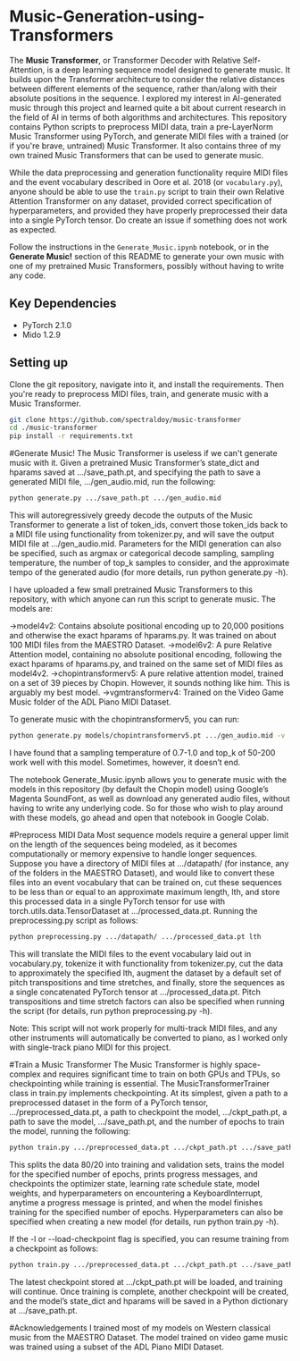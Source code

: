# Music-Generation-using-Transformers

The **Music Transformer**, or Transformer Decoder with Relative Self-Attention, is a deep learning sequence model designed to generate music. It builds upon the Transformer architecture to consider the relative distances between different elements of the sequence, rather than/along with their absolute positions in the sequence. I explored my interest in AI-generated music through this project and learned quite a bit about current research in the field of AI in terms of both algorithms and architectures. This repository contains Python scripts to preprocess MIDI data, train a pre-LayerNorm Music Transformer using PyTorch, and generate MIDI files with a trained (or if you're brave, untrained) Music Transformer. It also contains three of my own trained Music Transformers that can be used to generate music.

While the data preprocessing and generation functionality require MIDI files and the event vocabulary described in Oore et al. 2018 (or `vocabulary.py`), anyone should be able to use the `train.py` script to train their own Relative Attention Transformer on any dataset, provided correct specification of hyperparameters, and provided they have properly preprocessed their data into a single PyTorch tensor. Do create an issue if something does not work as expected.

Follow the instructions in the `Generate_Music.ipynb` notebook, or in the **Generate Music!** section of this README to generate your own music with one of my pretrained Music Transformers, possibly without having to write any code.

## Key Dependencies
- PyTorch 2.1.0
- Mido 1.2.9

## Setting up
Clone the git repository, navigate into it, and install the requirements. Then you're ready to preprocess MIDI files, train, and generate music with a Music Transformer.

```bash
git clone https://github.com/spectraldoy/music-transformer
cd ./music-transformer
pip install -r requirements.txt
```

#Generate Music!
The Music Transformer is useless if we can't generate music with it. Given a pretrained Music Transformer’s state_dict and hparams saved at .../save_path.pt, and specifying the path to save a generated MIDI file, .../gen_audio.mid, run the following:
```bash
python generate.py .../save_path.pt .../gen_audio.mid
```
This will autoregressively greedy decode the outputs of the Music Transformer to generate a list of token_ids, convert those token_ids back to a MIDI file using functionality from tokenizer.py, and will save the output MIDI file at .../gen_audio.mid. Parameters for the MIDI generation can also be specified, such as argmax or categorical decode sampling, sampling temperature, the number of top_k samples to consider, and the approximate tempo of the generated audio (for more details, run python generate.py -h).

I have uploaded a few small pretrained Music Transformers to this repository, with which anyone can run this script to generate music. The models are:

->model4v2: Contains absolute positional encoding up to 20,000 positions and otherwise the exact hparams of hparams.py. It was trained on about 100 MIDI files from the MAESTRO Dataset.
->model6v2: A pure Relative Attention model, containing no absolute positional encoding, following the exact hparams of hparams.py, and trained on the same set of MIDI files as model4v2.
->chopintransformerv5: A pure relative attention model, trained on a set of 39 pieces by Chopin. However, it sounds nothing like him. This is arguably my best model.
->vgmtransformerv4: Trained on the Video Game Music folder of the ADL Piano MIDI Dataset.

To generate music with the chopintransformerv5, you can run:
```bash
python generate.py models/chopintransformerv5.pt .../gen_audio.mid -v
```

I have found that a sampling temperature of 0.7-1.0 and top_k of 50-200 work well with this model. Sometimes, however, it doesn’t end.

The notebook Generate_Music.ipynb allows you to generate music with the models in this repository (by default the Chopin model) using Google’s Magenta SoundFont, as well as download any generated audio files, without having to write any underlying code. So for those who wish to play around with these models, go ahead and open that notebook in Google Colab.


#Preprocess MIDI Data
Most sequence models require a general upper limit on the length of the sequences being modeled, as it becomes computationally or memory expensive to handle longer sequences. Suppose you have a directory of MIDI files at .../datapath/ (for instance, any of the folders in the MAESTRO Dataset), and would like to convert these files into an event vocabulary that can be trained on, cut these sequences to be less than or equal to an approximate maximum length, lth, and store this processed data in a single PyTorch tensor for use with torch.utils.data.TensorDataset at .../processed_data.pt. Running the preprocessing.py script as follows:
```bash
python preprocessing.py .../datapath/ .../processed_data.pt lth

```
This will translate the MIDI files to the event vocabulary laid out in vocabulary.py, tokenize it with functionality from tokenizer.py, cut the data to approximately the specified lth, augment the dataset by a default set of pitch transpositions and time stretches, and finally, store the sequences as a single concatenated PyTorch tensor at .../processed_data.pt. Pitch transpositions and time stretch factors can also be specified when running the script (for details, run python preprocessing.py -h).

Note: This script will not work properly for multi-track MIDI files, and any other instruments will automatically be converted to piano, as I worked only with single-track piano MIDI for this project.


#Train a Music Transformer
The Music Transformer is highly space-complex and requires significant time to train on both GPUs and TPUs, so checkpointing while training is essential. The MusicTransformerTrainer class in train.py implements checkpointing. At its simplest, given a path to a preprocessed dataset in the form of a PyTorch tensor, .../preprocessed_data.pt, a path to checkpoint the model, .../ckpt_path.pt, a path to save the model, .../save_path.pt, and the number of epochs to train the model, running the following:

```bash
python train.py .../preprocessed_data.pt .../ckpt_path.pt .../save_path.pt epochs
```


This splits the data 80/20 into training and validation sets, trains the model for the specified number of epochs, prints progress messages, and checkpoints the optimizer state, learning rate schedule state, model weights, and hyperparameters on encountering a KeyboardInterrupt, anytime a progress message is printed, and when the model finishes training for the specified number of epochs. Hyperparameters can also be specified when creating a new model (for details, run python train.py -h).

If the -l or --load-checkpoint flag is specified, you can resume training from a checkpoint as follows:


```bash
python train.py .../preprocessed_data.pt .../ckpt_path.pt .../save_path.pt epochs -l
```

The latest checkpoint stored at .../ckpt_path.pt will be loaded, and training will continue. Once training is complete, another checkpoint will be created, and the model’s state_dict and hparams will be saved in a Python dictionary at .../save_path.pt.

#Acknowledgements
I trained most of my models on Western classical music from the MAESTRO Dataset.
The model trained on video game music was trained using a subset of the ADL Piano MIDI Dataset.






